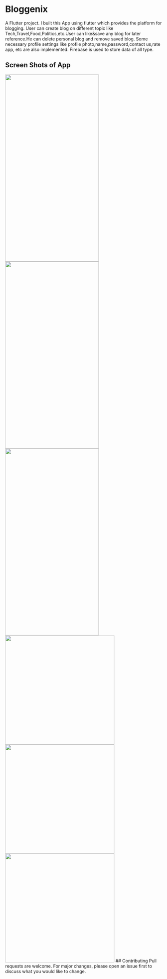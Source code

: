 # Bloggenix
A Flutter project.
I built this App using flutter which provides the platform for blogging. User can create blog on different topic like Tech,Travel,Food,Politics,etc.User can like&save any blog for later reference.He can delete personal blog and remove saved blog. Some necessary profile settings like profile photo,name,password,contact us,rate app, etc are also implemented. Firebase is used to store data of all type.
## Screen Shots of App
<span align="center">
    <img src="./images_app/Home_page.jpg" width="300px" height="600"</img> 
    <img src="./images_app/Drawer.jpg" width="300px" height="600"</img>
    <img src="./images_app/create blog.jpg" width="300px" height="600"</img>
</span>

<span align="center">
    <img src="./images_app/Home_page.jpg" width="350px"</img> 
    <img src="./images_app/Drawer.jpg" width="350px"</img>
    <img src="./images_app/Drawer.jpg" width="350px"</img>
</span>
## Contributing
Pull requests are welcome. For major changes, please open an issue first to discuss what you would like to change.


